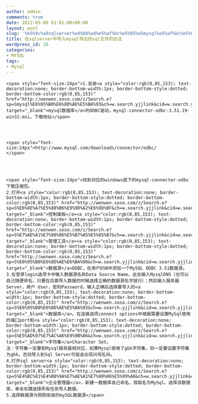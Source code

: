 ```yaml
---
author: admin
comments: true
date: 2012-05-08 01:01:00+00:00
layout: post
slug: '%e5%9c%a8sqlserver%e4%b8%ad%e5%af%bc%e5%85%a5mysql%e5%af%bc%e5%87%ba%e7%9a%84sql%e6%96%87%e4%bb%b6%e7%9a%84%e5%8a%9e%e6%b3%95'
title: 在sqlserver中导入mysql导出的sql文件的办法
wordpress_id: 26
categories:
- MYSQL
tags:
- Mysql
---
```





    
    <span style="font-size:24px">1.安装<a style="color:rgb(0,85,153); text-decoration:none; border-bottom-width:1px; border-bottom-style:dotted; border-bottom-color:rgb(0,85,153)" href="http://wenwen.soso.com/z/Search.e?sp=Smysql%E6%95%B0%E6%8D%AE%E5%BA%93&ch=w.search.yjjlink&cid=w.search.yjjlink" target="_blank">mysql数据库</a>的ODBC驱动，mysql-connector-odbc-3.51.19-win32.msi，下载地址</span>



    
    <span style="font-size:24px">http://www.mysql.com/downloads/connector/odbc/
    </span>



    
    <span style="font-size:24px">找到对应的windows底下的mysql-connector-odbc下载压缩包。
    2.打开<a style="color:rgb(0,85,153); text-decoration:none; border-bottom-width:1px; border-bottom-style:dotted; border-bottom-color:rgb(0,85,153)" href="http://wenwen.soso.com/z/Search.e?sp=S%E6%8E%A7%E5%88%B6%E9%9D%A2%E6%9D%BF&ch=w.search.yjjlink&cid=w.search.yjjlink" target="_blank">控制面板</a><a style="color:rgb(0,85,153); text-decoration:none; border-bottom-width:1px; border-bottom-style:dotted; border-bottom-color:rgb(0,85,153)" href="http://wenwen.soso.com/z/Search.e?sp=S%E7%AE%A1%E7%90%86%E5%B7%A5%E5%85%B7&ch=w.search.yjjlink&cid=w.search.yjjlink" target="_blank">管理工具</a><a style="color:rgb(0,85,153); text-decoration:none; border-bottom-width:1px; border-bottom-style:dotted; border-bottom-color:rgb(0,85,153)" href="http://wenwen.soso.com/z/Search.e?sp=S%E6%95%B0%E6%8D%AE%E6%BA%90&ch=w.search.yjjlink&cid=w.search.yjjlink" target="_blank">数据源</a>ODBC，在用户DSN中添加一个MySQL ODBC 3.51数据源。
    3.在登录login选项卡中输入数据源名称Data Source Name，此处输入MysqlDNS（也可以自己随便命名，只要在后面导入数据的时候选择正确的数据源名字就行）；然后输入服务器Server，用户 User，密码Password，输入正确后选择要导入的<a style="color:rgb(0,85,153); text-decoration:none; border-bottom-width:1px; border-bottom-style:dotted; border-bottom-color:rgb(0,85,153)" href="http://wenwen.soso.com/z/Search.e?sp=S%E6%95%B0%E6%8D%AE%E5%BA%93&ch=w.search.yjjlink&cid=w.search.yjjlink" target="_blank">数据库</a>。在连接选项connect options中根据需要设置MySql使用的端口port和<a style="color:rgb(0,85,153); text-decoration:none; border-bottom-width:1px; border-bottom-style:dotted; border-bottom-color:rgb(0,85,153)" href="http://wenwen.soso.com/z/Search.e?sp=S%E5%AD%97%E7%AC%A6%E9%9B%86&ch=w.search.yjjlink&cid=w.search.yjjlink" target="_blank">字符集</a>Character Set。
    注：字符集一定要和Mysql服务器相对应，如果Mysql使用了gbk字符集，则一定要设置字符集为gbk，否则导入到Sql Server可能会出现问号乱码。
    4.打开sql server<a style="color:rgb(0,85,153); text-decoration:none; border-bottom-width:1px; border-bottom-style:dotted; border-bottom-color:rgb(0,85,153)" href="http://wenwen.soso.com/z/Search.e?sp=S%E4%BC%81%E4%B8%9A%E7%AE%A1%E7%90%86%E5%99%A8&ch=w.search.yjjlink&cid=w.search.yjjlink" target="_blank">企业管理器</a>，新建一数据库自己命名，我取名为MySql。选择该数据库，单击右键选择所有任务导入数据。
    5.选择数据源为刚刚安装的mySQL数据源</span>



